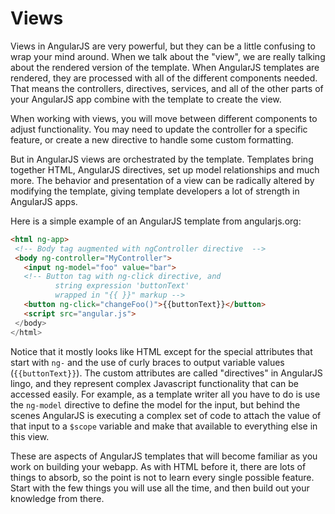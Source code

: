 # Views

Views in AngularJS are very powerful, but they can be a little confusing to wrap your mind around. When we talk about the "view", we are really talking about the rendered version of the template. When AngularJS templates are rendered, they are processed with all of the different components needed. That means the controllers, directives, services, and all of the other parts of your AngularJS app combine with the template to create the view.

When working with views, you will move between different components to adjust functionality. You may need to update the controller for a specific feature, or create a new directive to handle some custom formatting.

But in AngularJS views are orchestrated by the template. Templates bring together HTML, AngularJS directives, set up model relationships and much more. The behavior and presentation of a view can be radically altered by modifying the template, giving template developers a lot of strength in AngularJS apps.

Here is a simple example of an AngularJS template from angularjs.org:

```html
<html ng-app>
 <!-- Body tag augmented with ngController directive  -->
 <body ng-controller="MyController">
   <input ng-model="foo" value="bar">
   <!-- Button tag with ng-click directive, and
          string expression 'buttonText'
          wrapped in "{{ }}" markup -->
   <button ng-click="changeFoo()">{{buttonText}}</button>
   <script src="angular.js">
 </body>
</html>
```

Notice that it mostly looks like HTML except for the special attributes that start with `ng-` and the use of curly braces to output variable values \(`{{buttonText}}`\). The custom attributes are called "directives" in AngularJS lingo, and they represent complex Javascript functionality that can be accessed easily. For example, as a template writer all you have to do is use the `ng-model` directive to define the model for the input, but behind the scenes AngularJS is executing a complex set of code to attach the value of that input to a `$scope` variable and make that available to everything else in this view.

These are aspects of AngularJS templates that will become familiar as you work on building your webapp. As with HTML before it, there are lots of things to absorb, so the point is not to learn every single possible feature. Start with the few things you will use all the time, and then build out your knowledge from there.

